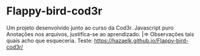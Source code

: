 # Flappy-bird-cod3r
Um projeto desenvolvido junto ao curso da Cod3r.
Javascript puro
Anotações nos arquivos, justifica-se ao aprendizado. 
  |=> Observações tais quais acho que esqueceria. 
Teste: https://hazaelk.github.io/Flappy-bird-cod3r/
